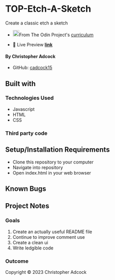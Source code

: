 # TOP-Etch-A-Sketch

Create a classic etch a sketch

* <img src="https://www.theodinproject.com/assets/icons/odin-icon-b5b31c073f7417a257003166c98cc23743654715305910c068b93a3bf4d3065d.svg" width="20" height="20">From The Odin Project's [curriculum](https://www.theodinproject.com/)

* :link: Live Preview [**link**](https://cadcock15.github.io/TOP-Etch-A-Sketch)

#### By **Christopher Adcock**
* GitHub: [cadcock15](https://github.com/cadcock15)

## Built with

### Technologies Used

* Javascript
* HTML
* CSS

### Third party code

## Setup/Installation Requirements

* Clone this repository to your computer
* Navigate into repository
* Open index.html in your web browser

## Known Bugs

## Project Notes

### Goals

1. Create an actually useful README file
2. Continue to improve comment use
3. Create a clean ui
4. Write ledgible code

### Outcome

Copyright :copyright: 2023 Christopher Adcock